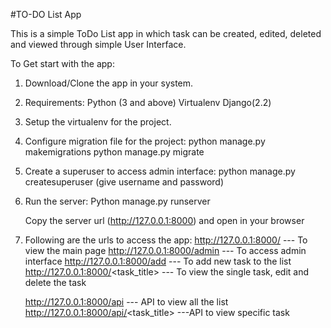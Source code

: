 #TO-DO List App

This is a simple ToDo List app in which task can be created, edited, deleted and viewed through simple User Interface.

To Get start with the app:
1. Download/Clone the app in your system.
2. Requirements:
    Python (3 and above)
    Virtualenv
    Django(2.2)

3.  Setup the virtualenv for the project.
4. Configure migration file for the project:
    python manage.py makemigrations
    python manage.py migrate
4. Create a superuser to access admin interface:
    python manage.py createsuperuser
    (give username and password)
5. Run the server:
    Python manage.py runserver   

    Copy the server url (http://127.0.0.1:8000) and open in your browser
    
6. Following are the urls to access the app:
    http://127.0.0.1:8000/                 --- To view the main page
    http://127.0.0.1:8000/admin            --- To access admin interface
    http://127.0.0.1:8000/add              --- To add new task to the list
    http://127.0.0.1:8000/<task_title>     --- To view the single task, edit and delete the task
    
    http://127.0.0.1:8000/api              ---  API to view all the list 
    http://127.0.0.1:8000/api/<task_title> ---API to view specific task 

